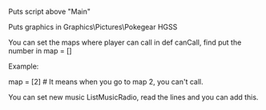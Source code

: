 Puts script above "Main"

Puts graphics in Graphics\Pictures\Pokegear HGSS



You can set the maps where player can call in def canCall, find put the number in map = []

Example:

map = [2] # It means when you go to map 2, you can't call.

You can set new music ListMusicRadio, read the lines and you can add this.